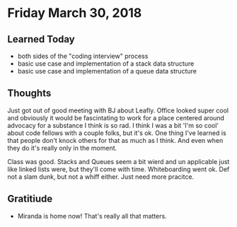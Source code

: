 # Friday March 30, 2018

## Learned Today
* both sides of the "coding interview" process
* basic use case and implementation of a stack data structure
* basic use case and implementation of a queue data structure

## Thoughts
Just got out of good meeting with BJ about Leafly. Office looked super cool and obviously it would be fascintating to work for a place centered around advocacy for a substance I think is so rad. I think I was a bit 'I'm so cool' about code fellows with a couple folks, but it's ok. One thing I've learned is that people don't knock others for that as much as I think. And even when they do it's really only in the moment.

Class was good. Stacks and Queues seem a bit wierd and un applicable just like linked lists were, but they'll come with time. Whiteboarding went ok. Def not a slam dunk, but not a whiff either. Just need more pracitce.

## Gratitiude
* Miranda is home now! That's really all that matters.